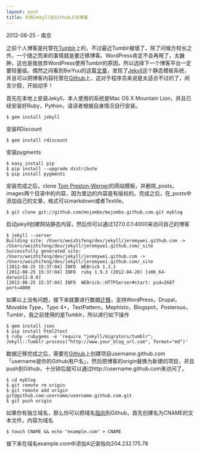 ```yaml
---
layout: post
title: 利用Jekyll在Github上写博客
---
```


2012-08-25 - 南京

之前个人博客是托管在[Tumblr][1]上的，不过最近Tumblr被墙了，除了问候方校长之外，一个随之而来的事情就是要迁移博客。WordPress肯定不会再用了，太臃肿，这也是我放弃WordPress使用Tumblr的原因，所以选择下一个博客平台一定要轻量级。偶然之间看到BeiYuu的这篇[文章][2]，发现了[Jekyll][3]这个静态模板系统，并且可以把博客内容托管在[Github][4]上，这对于程序员来说是太适合不过的了，闲言少叙，开始动手！

首先在本地上安装Jekyll，本人使用的系统是Mac OS X Mountain Lion，并且已经安装好Ruby，Python，请读者根据自身情况自行安装。
	
	$ gem install jekyll

安装RDiscount

	$ gem install rdiscount

安装pygments
	
	$ easy_install pip
	$ pip install --upgrade distribute
	$ pip install pygments

安装完成之后，clone [Tom Preston-Werner][5]的网站模板，并删除_posts，images两个目录中的内容，因为里边的内容是有版权的。完成之后，在_posts中添加自己的文章，格式可以markdown或者Textile。
	
	$ git clone git://github.com/mojombo/mojombo.github.com.git myblog
		
启动jekyll创建网站静态内容，然后你可以通过127.0.0.1:4000来访问自己的博客
	
	$ jekyll --server
	Building site: /Users/weizhifeng/dev/jekyll/jeremywei.github.com -> /Users/weizhifeng/dev/jekyll/jeremywei.github.com/_site
	Successfully generated site: /Users/weizhifeng/dev/jekyll/jeremywei.github.com -> /Users/weizhifeng/dev/jekyll/jeremywei.github.com/_site
	[2012-08-25 15:37:04] INFO  WEBrick 1.3.1
	[2012-08-25 15:37:04] INFO  ruby 1.9.3 (2012-04-20) [x86_64-darwin12.0.0]
	[2012-08-25 15:37:04] INFO  WEBrick::HTTPServer#start: pid=2687 port=4000

如果以上没有问题，接下来就要进行数据[迁移][7]，支持WordPress，Drupal，Movable Type，Typo 4+，TextPattern，Mephisto，Blogspot，Posterous，Tumblr，我之前使用的是Tumblr，所以进行如下操作
	
	$ gem install json
	$ pip install html2text
	$ ruby -rubygems -e 'require "jekyll/migrators/tumblr"; Jekyll::Tumblr.process("http://www.your_blog_url.com", format="md")'

数据迁移完成之后，需要在[Github][4]上创建项目username.github.com「username是你的Github用户名」，然后把博客的origin替换为新建的项目，并且push到Github，十分钟后就可以通过http://username.github.com来访问了。
	
	$ cd myblog
	$ git remote rm origin
	$ git remote add origin git@github.com:username/username.github.com.git
	$ git push origin 
	
如果你有独立域名，那么你可以把域名[指向][8]到Github，首先创建名为CNAME的文本文件，内容为域名
	
	$ touch CNAME && echo "example.com" > CNAME
	
接下来在域名example.com中添加A记录指向204.232.175.78

[1]: http://www.tumblr.com "Tumblr"
[2]: http://beiyuu.com/github-pages/ "github pages"
[3]: https://github.com/mojombo/jekyll "jekyll"
[4]: http://github.com "github"
[5]: https://github.com/mojombo/mojombo.github.com "Tom Preston-Werner"
[6]: https://github.com/mojombo "mojombo"
[7]: https://github.com/mojombo/jekyll/wiki/Blog-Migrations "migrations"
[8]: https://help.github.com/articles/setting-up-a-custom-domain-with-pages "custom domain"

